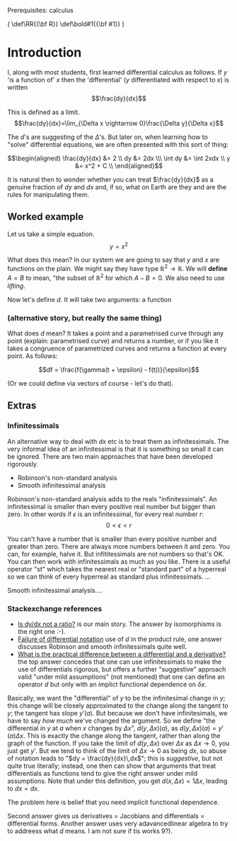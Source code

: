 Prerequisites: calculus

\(
   \def\RR{{\bf R}}
   \def\bold#1{{\bf #1}}
\)

# Introduction
I, along with most students, first learned differential calculus as follows. If $y$ 'is a function of' $x$ then the 'differential' ($y$ differentiated with respect to $x$) is written $$\frac{dy}{dx}$$

This is defined as a limit. $$\frac{dy}{dx}=\lim_{\Delta x \rightarrow 0}\frac{\Delta y}{\Delta x}$$

The $d$'s are suggesting of the $\Delta$'s. But later on, when learning how to "solve" differential equations, we are often presented with this sort of thing:

$$\begin{aligned}
\frac{dy}{dx} &= 2 \\
dy &= 2dx \\\
\int dy &= \int 2xdx \\
y &= x^2 + C \\
\end{aligned}$$

It is natural then to wonder whether you can treat $\frac{dy}{dx}$ as a genuine fraction of $dy$ and $dx$ and, if so, what on Earth are they and are the rules for manipulating them.

## Worked example
Let us take a simple equation. $$y = x^2$$

What does this mean? In our system we are going to say that $y$ and $x$ are functions on the plain. We might say they have type $\mathbb{R}^2 \rightarrow \mathbb{R}$. We will **define** $A=B$ to mean, "the subset of $\mathbb{R}^2$ for which $A - B = 0$. We also need to use *lifting*.

Now let's define $d$. It will take two arguments: a function 

### (alternative story, but really the same thing)
What does $d$ mean? It takes a point and a parametrised curve through any point (explain: parametrised curve) and returns a number, or if you like it takes a congruence of parametrized curves and returns a function at every point. As follows: 

$$df = \frac{f(\gamma(t + \epsilon) - f(t))}{\epsilon}$$

(Or we could define via vectors of course - let's do that).

## Extras 
### Infinitessimals 
An alternative way to deal with $dx$ etc is to treat them as infinitessimals. The very informal idea of an infinitessimal is that it is something so small it can be ignored. There are two main approaches that have been developed rigorously.

* Robinson's non-standard analysis
* Smooth infinitessimal analysis

Robinson's non-standard analysis adds to the reals "infinitessimals". An infinitessimal is smaller than every positive real number but bigger than zero. In other words if $\epsilon$ is an infinitessimal, for every real number $r$: $$0 < \epsilon < r$$ 

You can't have a number that is smaller than every positive number and greater than zero. There are always more numbers between it and zero. You can, for example, halve it. But infititessimals are not numbers so that's OK. You can then work with infinitessimals as much as you like. There is a useful operator "st" which takes the nearest real or "standard part" of a hyperreal so we can think of every hyperreal as standard plus infinitessimals. ...

Smooth infinitessimal analysis....

### Stackexchange references
* [Is dy/dx not a ratio?](https://math.stackexchange.com/questions/21199/is-frac-textrmdy-textrmdx-not-a-ratio/21209#21209) is our main story. The answer by isomorphisms is the right one :-).
* [Failure of differential notation](https://github.com/francisdavey/physics/edit/main/posts/2024-04-06-leibniz.md) use of $d$ in the product rule, one answer discusses Robinson and smooth infinitessimals quite well.
* [What is the practical difference between a differential and a derivative?](https://math.stackexchange.com/questions/23902/what-is-the-practical-difference-between-a-differential-and-a-derivative) the top answer concedes that one can use infinitessimals to make the use of differentials rigorous, but offers a further "suggestive" approach valid "under mild assumptions" (not mentioned) that one can define an operator $d$ but only with an implict functional dependence on $\delta x$.

Basically, we want the "differential" of $y$ to be the infinitesimal change in $y$; this change will be closely approximated to the change along the tangent to $y$; the tangent has slope $y'(a)$. But because we don't have infinitesimals, we have to say *how much* we've changed the argument. So we define "the differential in $y$ at $a$ when $x$ changes by $\Delta x$", $d(y,\Delta x)(a)$, as $d(y,\Delta x)(a) = y'(a)\Delta x$. This is exactly the change along the tangent, rather than along the graph of the function.  If you take the limit of $d(y,\Delta x)$ over $\Delta x$ as $\Delta x\to 0$, you just get $y'$. But we tend to think of the limit of $\Delta x\to 0$ as being $dx$, so abuse of notation leads to "$dy = \frac{dy}{dx}\,dx$"; this is *suggestive*, but not quite true literally; instead, one then can show that arguments that treat differentials as functions tend to give the right answer under mild assumptions. Note that under this definition, you get $d(x,\Delta x) = 1\Delta x$, leading to $dx = dx$.

The problem here is belief that you need implicit functional dependence.

Second answer gives us derivatives = Jacobians and differentials = differential forms. Another answer uses very adavancedlinear algebra to try to addreess what $d$ means. I am not sure if tis works 9?).

<!---
https://arxiv.org/abs/1801.09553 Extending the Algebraic Manipulability of Differentials
https://arxiv.org/abs/2210.07958 Total and Partial Differentials as Algebraically Manipulable Entities
https://arxiv.org/abs/1811.03459 Simplifying and Refactoring Introductory Calculus


-->
